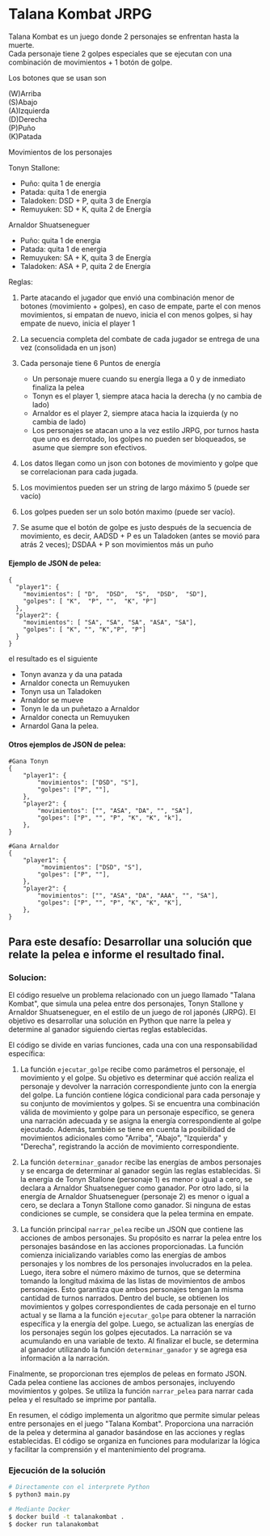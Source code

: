 # Talana Kombat JRPG
Talana Kombat es un juego donde 2 personajes se enfrentan hasta la muerte.<br> 
Cada personaje tiene 2 golpes especiales que se ejecutan con una combinación de movimientos + 1 botón de golpe.

Los botones que se usan son

(W)Arriba<br>
(S)Abajo<br> 
(A)Izquierda<br> 
(D)Derecha<br>
(P)Puño<br> 
(K)Patada<br>

Movimientos de los personajes

Tonyn Stallone:
- Puño: quita 1 de energia
- Patada: quita 1 de energia
- Taladoken:  DSD + P, quita 3 de Energía
- Remuyuken:  SD + K, quita 2 de Energía

Arnaldor Shuatseneguer
- Puño: quita 1 de energia
- Patada: quita 1 de energia
- Remuyuken:  SA + K, quita 3 de Energía
- Taladoken:  ASA + P,  quita 2 de Energía


Reglas:

1. Parte atacando el jugador que envió una combinación menor de botones (movimiento + golpes), en caso de empate, parte el con menos movimientos, si empatan de nuevo, inicia el con menos golpes, si hay empate de nuevo, inicia el player 1

2. La secuencia completa del combate de cada jugador se entrega de una vez (consolidada
en un json)

3. Cada personaje tiene 6 Puntos de energía
    - Un personaje muere cuando su energía llega a 0 y de inmediato finaliza la pelea
    - Tonyn es el player 1, siempre ataca hacia la derecha (y no cambia de lado)
    - Arnaldor es el player 2, siempre ataca hacia la izquierda (y no cambia de lado)
    - Los personajes se atacan uno a la vez estilo JRPG, por turnos hasta que uno es derrotado, los golpes no pueden ser bloqueados, se asume que siempre son efectivos.

4. Los datos llegan como un json con botones de movimiento y golpe que se correlacionan para cada jugada.

5. Los movimientos pueden ser un string de largo máximo 5 (puede ser vacío)

6. Los golpes pueden ser un solo botón maximo (puede ser vacío).
7. Se asume que el botón de golpe es justo después de la secuencia de movimiento, es decir, AADSD + P es un Taladoken (antes se movió para atrás 2 veces); DSDAA + P son movimientos más un puño


#### Ejemplo de JSON de pelea:
```jsonc
{
  "player1": {
    "movimientos": [ "D",  "DSD",  "S",  "DSD",  "SD"],
    "golpes": [ "K",  "P", "",  "K", "P"]
  },
  "player2": {
    "movimientos": [ "SA", "SA", "SA", "ASA", "SA"],
    "golpes": [ "K", "", "K","P", "P"]
  }
}
```

el resultado es el siguiente
- Tonyn avanza y da una patada
- Arnaldor conecta un Remuyuken
- Tonyn usa un Taladoken
- Arnaldor se mueve
- Tonyn le da un puñetazo a Arnaldor
- Arnaldor conecta un Remuyuken
- Arnardol Gana la pelea.

#### Otros ejemplos de JSON de pelea:
```jsonc
#Gana Tonyn
{
    "player1": {
        "movimientos": ["DSD", "S"],
        "golpes": ["P", ""],
    },
    "player2": {
        "movimientos": ["", "ASA", "DA", "", "SA"],
        "golpes": ["P", "", "P", "K", "K", "k"],
    },
}
```

```jsonc
#Gana Arnaldor
{
    "player1": {
         "movimientos": ["DSD", "S"],
        "golpes": ["P", ""],
    },
    "player2": {
        "movimientos": ["", "ASA", "DA", "AAA", "", "SA"],
        "golpes": ["P", "", "P", "K", "K", "K"],
    },
}
```

## Para este desafío: Desarrollar una solución que relate la pelea e informe el resultado final.

### Solucion:
El código resuelve un problema relacionado con un juego llamado "Talana Kombat", que simula una pelea entre dos personajes, Tonyn Stallone y Arnaldor Shuatseneguer, en el estilo de un juego de rol japonés (JRPG). El objetivo es desarrollar una solución en Python que narre la pelea y determine al ganador siguiendo ciertas reglas establecidas.

El código se divide en varias funciones, cada una con una responsabilidad específica:

1. La función `ejecutar_golpe` recibe como parámetros el personaje, el movimiento y el golpe. Su objetivo es determinar qué acción realiza el personaje y devolver la narración correspondiente junto con la energía del golpe. La función contiene lógica condicional para cada personaje y su conjunto de movimientos y golpes. Si se encuentra una combinación válida de movimiento y golpe para un personaje específico, se genera una narración adecuada y se asigna la energía correspondiente al golpe ejecutado. Además, también se tiene en cuenta la posibilidad de movimientos adicionales como "Arriba", "Abajo", "Izquierda" y "Derecha", registrando la acción de movimiento correspondiente.

2. La función `determinar_ganador` recibe las energías de ambos personajes y se encarga de determinar al ganador según las reglas establecidas. Si la energía de Tonyn Stallone (personaje 1) es menor o igual a cero, se declara a Arnaldor Shuatseneguer como ganador. Por otro lado, si la energía de Arnaldor Shuatseneguer (personaje 2) es menor o igual a cero, se declara a Tonyn Stallone como ganador. Si ninguna de estas condiciones se cumple, se considera que la pelea termina en empate.

3. La función principal `narrar_pelea` recibe un JSON que contiene las acciones de ambos personajes. Su propósito es narrar la pelea entre los personajes basándose en las acciones proporcionadas. La función comienza inicializando variables como las energías de ambos personajes y los nombres de los personajes involucrados en la pelea. Luego, itera sobre el número máximo de turnos, que se determina tomando la longitud máxima de las listas de movimientos de ambos personajes. Esto garantiza que ambos personajes tengan la misma cantidad de turnos narrados. Dentro del bucle, se obtienen los movimientos y golpes correspondientes de cada personaje en el turno actual y se llama a la función `ejecutar_golpe` para obtener la narración específica y la energía del golpe. Luego, se actualizan las energías de los personajes según los golpes ejecutados. La narración se va acumulando en una variable de texto. Al finalizar el bucle, se determina al ganador utilizando la función `determinar_ganador` y se agrega esa información a la narración.

Finalmente, se proporcionan tres ejemplos de peleas en formato JSON. Cada pelea contiene las acciones de ambos personajes, incluyendo movimientos y golpes. Se utiliza la función `narrar_pelea` para narrar cada pelea y el resultado se imprime por pantalla.

En resumen, el código implementa un algoritmo que permite simular peleas entre personajes en el juego "Talana Kombat". Proporciona una narración de la pelea y determina al ganador basándose en las acciones y reglas establecidas. El código se organiza en funciones para modularizar la lógica y facilitar la comprensión y el mantenimiento del programa.

### Ejecución de la solución
```bash
# Directamente con el interprete Python
$ python3 main.py

# Mediante Docker
$ docker build -t talanakombat .
$ docker run talanakombat
```